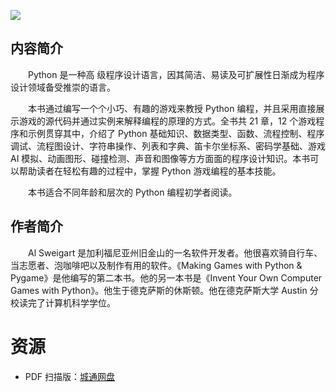 ![](http://img3m2.ddimg.cn/63/7/25173882-1_u_3.jpg)

## 内容简介

　　Python 是一种高 级程序设计语言，因其简洁、易读及可扩展性日渐成为程序设计领域备受推崇的语言。

　　本书通过编写一个个小巧、有趣的游戏来教授 Python 编程，并且采用直接展示游戏的源代码并通过实例来解释编程的原理的方式。全书共 21 章，12 个游戏程序和示例贯穿其中，介绍了 Python 基础知识、数据类型、函数、流程控制、程序调试、流程图设计、字符串操作、列表和字典、笛卡尔坐标系、密码学基础、游戏 AI 模拟、动画图形、碰撞检测、声音和图像等方方面面的程序设计知识。本书可以帮助读者在轻松有趣的过程中，掌握 Python 游戏编程的基本技能。

　　本书适合不同年龄和层次的 Python 编程初学者阅读。

## 作者简介

　　Al Sweigart 是加利福尼亚州旧金山的一名软件开发者。他很喜欢骑自行车、当志愿者、泡咖啡吧以及制作有用的软件。《Making Games with Python & Pygame》是他编写的第二本书。他的另一本书是《Invent Your Own Computer Games with Python》。他生于德克萨斯的休斯顿。他在德克萨斯大学 Austin 分校读完了计算机科学学位。

# 资源

* PDF 扫描版：[城通网盘](https://u11215426.pipipan.com/fs/11215426-332135467)
